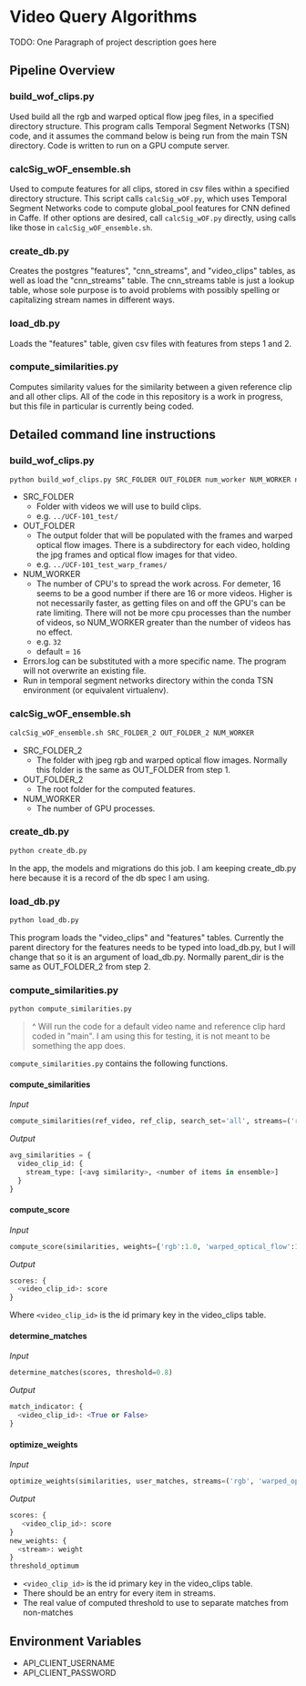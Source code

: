 # Video Query Algorithms

TODO: One Paragraph of project description goes here

## Pipeline Overview

### build_wof_clips.py
Used build all the rgb and warped optical flow jpeg files, in a specified directory structure. This program calls Temporal Segment Networks (TSN) code, and it assumes the command below is being run from the main TSN directory. Code is written to run on a GPU compute server.

### calcSig_wOF_ensemble.sh

Used  to compute features for all clips, stored in csv files within a specified directory structure. This script calls `calcSig_wOF.py`, which uses Temporal Segment Networks code to compute global_pool features for CNN defined in Caffe. If other options are desired, call `calcSig_wOF.py` directly, using calls like those in `calcSig_wOF_ensemble.sh`.

### create_db.py

Creates the postgres "features", "cnn_streams", and "video_clips" tables, as well as load the "cnn_streams" table.  The cnn_streams table is just a lookup table, whose sole purpose is to avoid problems with possibly spelling or capitalizing stream names in different ways.

### load_db.py

Loads the "features" table, given csv files with features from steps 1 and 2.

### compute_similarities.py

Computes similarity values for the similarity between a given reference clip and all other clips. All of the code in this repository is a work in progress, but this file in particular is currently being coded.

## Detailed command line instructions

### build_wof_clips.py

```bash
python build_wof_clips.py SRC_FOLDER OUT_FOLDER num_worker NUM_WORKER new_width 340 --new_height 256 2>local/errors.log
```

*	SRC_FOLDER
    * Folder with videos we will use to build clips.
    * e.g. `../UCF-101_test/`
*	OUT_FOLDER
    * The output folder that will be populated with the frames and warped optical flow images. There is a subdirectory for each video, holding the jpg frames and optical flow images for that video.
    * e.g. `../UCF-101_test_warp_frames/`
*	NUM_WORKER
    * The number of CPU's to spread the work across. For demeter, 16 seems to be a good number if there are 16 or more videos.  Higher is not necessarily faster, as getting files on and off the GPU's can  be rate limiting.  There will not be more cpu processes than the number of videos, so NUM_WORKER greater than the number of videos has no effect.
    * e.g. `32`
    * default = `16`
*	Errors.log can be substituted with a more specific name.  The program will not overwrite an existing file.
*	Run in temporal segment networks directory within the conda TSN environment (or equivalent virtualenv).

### calcSig_wOF_ensemble.sh

```bash
calcSig_wOF_ensemble.sh SRC_FOLDER_2 OUT_FOLDER_2 NUM_WORKER
```
* SRC_FOLDER_2
    * The folder with jpeg rgb and warped optical flow images. Normally this folder is the same as OUT_FOLDER from step 1.
* OUT_FOLDER_2
    * The root folder for the computed features.
* NUM_WORKER
    * The number of GPU processes.

### create_db.py

```bash
python create_db.py
```

In the app, the models and migrations do this job.  I am keeping create_db.py here because it is a record of the db spec I am using.

### load_db.py

``` bash
python load_db.py
```

This program loads the "video_clips" and "features" tables.  Currently the parent directory for the features needs to be typed into load_db.py, but I will change that so it is an argument of load_db.py.  Normally parent_dir is the same as OUT_FOLDER_2 from step 2.

### compute_similarities.py

```bash
python compute_similarities.py
```

> ^ Will run the code for a default video name and reference clip hard coded in "main". I am using this for testing, it is not meant to be something the app does.

`compute_similarities.py` contains the following functions.

#### compute_similarities

*Input*

```python
compute_similarities(ref_video, ref_clip, search_set='all', streams=('rgb','warped_optical_flow'), feature_name='global_pool', clip_duration=10)
```

*Output*

``` python
avg_similarities = {
  video_clip_id: {
    stream_type: [<avg similarity>, <number of items in ensemble>]
  }
}
```

#### compute_score

*Input*

```python
compute_score(similarities, weights={'rgb':1.0, 'warped_optical_flow':1.5})
```

*Output*

```python
scores: {
  <video_clip_id>: score
}
```

Where `<video_clip_id>` is the id primary key in the video_clips table.

#### determine_matches

*Input*

``` python
determine_matches(scores, threshold=0.8)
```

*Output*

```python
match_indicator: {
  <video_clip_id>: <True or False>
}
```

#### optimize_weights

*Input*

```python
optimize_weights(similarities, user_matches, streams=('rgb', 'warped_optical_flow'))
```

*Output*

```python
scores: {
   <video_clip_id>: score
}
new_weights: {
  <stream>: weight
}
threshold_optimum
```

* `<video_clip_id>` is the id primary key in the video_clips table.
* There should be an entry for every item in streams.
* The real value of computed threshold to use to separate matches from non-matches

## Environment Variables

- API_CLIENT_USERNAME
- API_CLIENT_PASSWORD
